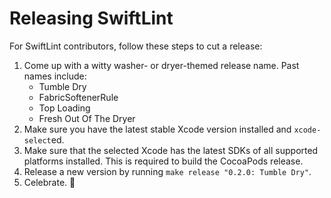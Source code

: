 # Releasing SwiftLint

For SwiftLint contributors, follow these steps to cut a release:

1. Come up with a witty washer- or dryer-themed release name. Past names include:
    * Tumble Dry
    * FabricSoftenerRule
    * Top Loading
    * Fresh Out Of The Dryer
1. Make sure you have the latest stable Xcode version installed and `xcode-select`ed.
1. Make sure that the selected Xcode has the latest SDKs of all supported platforms installed. This is required to
   build the CocoaPods release.
1. Release a new version by running `make release "0.2.0: Tumble Dry"`.
1. Celebrate. :tada:
